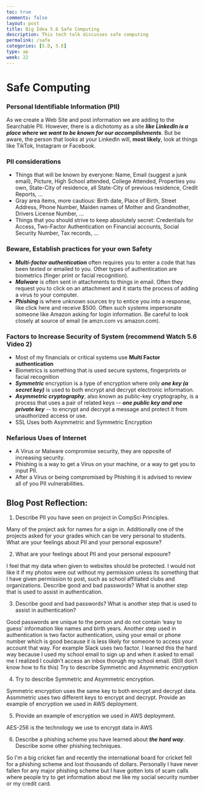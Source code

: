 ```yaml
---
toc: true
comments: false
layout: post
title: Big Idea 5.6 Safe Computing
description: This tech talk discusses safe computing
permalink: /safe
categories: [5.D, 5.E]
type: ap
week: 22
---
```


# Safe Computing

### Personal Identifiable Information (PII)
As we create a Web Site and post information we are adding to the Searchable PII.  However, there is a dichotomy as a site ***like LinkedIn is a place where we want to be known for our accomplishments***.  But be aware, the person that looks at your LinkedIn will, **most likely**, look at things like TikTok, Instagram or Facebook.  

### PII considerations
* Things that will be known by everyone:  Name, Email (suggest a junk email), Picture, High School attended, College Attended, Properties you own, State-City of residence, all State-City of previous residence, Credit Reports, ... 
* Gray area items, more cautious: Birth date, Place of Birth, Street Address, Phone Number, Maiden names of Mother and Grandmother, Drivers License Number, ...
* Things that you should strive to keep absolutely secret: Credentials for Access, Two-Factor Authentication on Financial accounts, Social Security Number, Tax records, ...

### Beware, Establish practices for your own Safety
* ***Multi-factor authentication*** often requires you to enter a code that has been texted or emailed to you.   Other types of authentication are biometrics (finger print or facial recognition).
* ***Malware*** is often sent in attachments to things in email.  Often they request you to click on an attachment and it starts the process of adding a virus to your computer.
* ***Phishing*** is where unknown sources try to entice you into a response, like click here and receive $500.  Often such systems impersonate someone like Amazon asking for login information.  Be careful to look closely at source of email (ie amzn.com vs amazon.com).

### Factors to Increase Security of System (**recommend** Watch 5.6 Video 2)
* Most of my financials or critical systems use **Multi Factor authentication**
* Biometrics is something that is used secure systems, fingerprints or facial recognition
* ***Symmetric*** encryption is a type of encryption where only ***one key (a secret key)*** is used to both encrypt and decrypt electronic information.
* ***Asymmetric cryptography***, also known as public-key cryptography, is a process that uses a pair of related keys -- ***one public key and one private key*** -- to encrypt and decrypt a message and protect it from unauthorized access or use.
* SSL Uses both Asymmetric and Symmetric Encryption

### Nefarious Uses of Internet
* A Virus or Malware compromise security, they are opposite of increasing security.  
* Phishing is a way to get a Virus on your machine, or a way to get you to input PII.
* After a Virus or being compromised by Phishing it is advised to review all of you PII vulnerabilities.

## Blog Post Reflection:
1. Describe PII you have seen on project in CompSci Principles.   

Many of the project ask for names for a sign in. Additionally one of the projects asked for your grades which can be very personal to students. What are your feelings about PII and your personal exposure?

2. What are your feelings about PII and your personal exposure?

I feel that my data when given to websites should be protected. I would not like it if my photos were out without my permission unless its something that I have given permission to post, such as school affiliated clubs and organizations. Describe good and bad passwords? What is another step that is used to assist in authentication.

3. Describe good and bad passwords?  What is another step that is used to assist in authentication?

Good passwords are unique to the person and do not contain ‘easy to guess’ information like names and birth years. Another step used in authentication is two factor authentication, using your email or phone number which is good because it is less likely for someone to access your account that way. For example Slack uses two factor. I learned this the hard way because I used my school email to sign up and when it asked to email me I realized I couldn’t access an inbox thorugh my school email. (Still don’t know how to fix this) Try to describe Symmetric and Asymmetric encryption

4. Try to describe Symmetric and Asymmetric encryption.

Symmetric encryption uses the same key to both encrypt and decrypt data. Assmmetric uses two different keys to encrypt and decrypt. Provide an example of encryption we used in AWS deployment.

5. Provide an example of encryption we used in AWS deployment.

AES-256 is the technology we use to encrypt data in AWS

6. Describe a phishing scheme you have learned about ***the hard way***.  Describe some other phishing techniques.

So I'm a big cricket fan and recently the international board for cricket fell for a phishing scheme and lost thousands of dollars. Personally I have never fallen for any major phishing scheme but I have gotten lots of scam calls where people try to get information about me like my social security number or my credit card. 